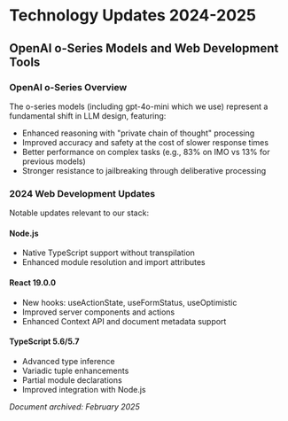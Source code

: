 
# Technology Updates 2024-2025
## OpenAI o-Series Models and Web Development Tools

### OpenAI o-Series Overview
The o-series models (including gpt-4o-mini which we use) represent a fundamental shift in LLM design, featuring:
- Enhanced reasoning with "private chain of thought" processing
- Improved accuracy and safety at the cost of slower response times
- Better performance on complex tasks (e.g., 83% on IMO vs 13% for previous models)
- Stronger resistance to jailbreaking through deliberative processing

### 2024 Web Development Updates
Notable updates relevant to our stack:

#### Node.js
- Native TypeScript support without transpilation
- Enhanced module resolution and import attributes

#### React 19.0.0
- New hooks: useActionState, useFormStatus, useOptimistic
- Improved server components and actions
- Enhanced Context API and document metadata support

#### TypeScript 5.6/5.7
- Advanced type inference
- Variadic tuple enhancements
- Partial module declarations
- Improved integration with Node.js

*Document archived: February 2025*
